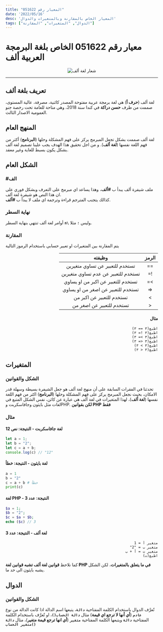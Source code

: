 ```yaml
---
title: "المعيار رقم 051622"
date: '2022/05/16'
desc: 'المعيار الخاص بالمقارنة وبالمتغيرات والدوال'
tags: ["الدوال", "المتغيرات", "المقارنة"]
---
```


# معيار رقم 051622 الخاص بلغة البرمجة العربية ألف

<center>
<img alt="شعار لغة ألف" src="https://avatars.githubusercontent.com/alifcommunity" />
</center>

---

## تعريف بلغة ألف
لغة ألف (**حرف أ**) هي لغة برمجة عربية مفتوحة المصدر كائنية، مصرفة، عالية المستوى، صممت من طرف **حسن دراكة** في كندا سنة 2018، وهي متاحة للعامة تحت رخصة جنو العمومية الاصدار الثالث.


## المنهج العام
لغة ألف صممت بشكل تجعل المبرمج يركز على فهم المشكلة وحلها (**البرنامج**) أكثر من  فهم اللغة نفسها (**لغة ألف**). و من اجل تحقيق هذا الهدف يجب علينا تصميم لغة ألف بشكل يكون بسبط للغاية وغير معقد.


## الشكل العام
### **\#الف**
ملف شيفرة ألف يبدأ ب **\#ألف**، وهذا يساعد اي مبرمج على التعرف وبشكل فوري على ان هذا النص هو شيفرة لغة ألف.
<br>كذالك يتجنب المترجم قراءة وترجمة اي ملف لا يبدأ ب **\#ألف**.

### **نهاية السطر**
<!-- > هي **`\n`** وليست **`n\`** تم كتابتها هكذ ليسهل قرائتها -->

أوامر لغة ألف تنتهي بنهاية السطر **`n\`** وليس **`؛`** مثلا. 

### **المقارنة**
يتم المقارنة بين المتغيرات او تعبير حسابي باستخدام الرموز التالية

<div dir="rtl">

| الرمز | وظيفته |
|:---:|:---:|
| ==  |تستخدم للتعبير عن تساوي متغيرين|
| !=  |تستخدم للتعبير عن عدم تساوي متغيرين|
|  >= |تستخدم للتعبير عن اكبر من او يساوي|
| <=  |تستخدم للتعبير عن اصغر من او يساوي|
|  >  |تستخدم للتعبير عن اكبر من|
|  <  |تستخدم للتعبير عن اصغر من|


#### **مثال**

```ألف
اطبع(٣ == ٣) 
اطبع(٣ != ٣)
اطبع(٣ >= ٣)
اطبع(٣ <= ٣)
اطبع(٣ > ٣)
اطبع(٣ < ٣)
```

</div>

## المتغيرات
### **الشكل والقوانين**
تحدثنا في الفقرات السابقة على أن منهج لغة ألف هو جعل الشيفرة بسيطة وسهلة قدر الامكان، بحيث نجعل المبرمج يركز على فهم المشكلة وحلها (**البرنامج**) اكثر من فهم اللغة نفسها (**لغة ألف**)، لهذا المتغيرات في لغة ألف هي عبارة عن كائن، نفس الشكل المتبع في لغات مثل بايثون وجافاسكربت وPHP. **لكن بقوانين PHP فقط**

### **مثال**
#### **لغة جافاسكربت - النتيجة: نص 12**

```js
let a = 1;
let b = "2";
let c = a + b;
console.log(c) // "12"
```

#### **لغة بايثون - النتيجة: خطأ**

```python
a = 1
b = "2"
c = a + b # خطأ
print(c)
```

#### **لغة PHP - النتيجة: عدد 3**
```php
$a = 1;
$b = "2";
$c = $a + $b;
echo ($c) // 3
```

#### **لغة ألف - النتيجة: عدد 3**
<div dir="rtl">

```ألف
متغير أ = 1
متغير ب = "2"
متغير ت = أ + ب
اطبع(ت)
```

</div>


كما نلاحظ **قوانين لغة ألف تشبه قوانين لغة PHP في ما يتعلق بالمتغيرات**، لكن الشكل يشبه بايثون الى حد ما.

## الدوال
### **الشكل والقوانين**
تٌعرَّف الدوال باستخدام الكلمة المفتاحية **`دالة`**، يتبعها اسم الدالة اذا كانت الدالة من نوع **`عادم`** (**أي أنها لا ترجع اي قيمة**) مثال **`دالة الحساب()`**، او تٌعرَّف باستخدام الكلمة المفتاحية **`دالة`** ويتبعها الكلمة المفتاحية **`متغير`** (**أي انها ترجع قيمة متغير**)، مثال **`دالة متغير الحساب()`**